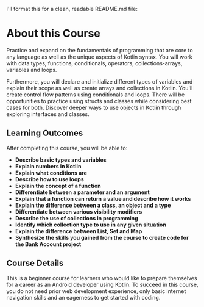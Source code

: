 I'll format this for a clean, readable README.md file:

# About this Course

Practice and expand on the fundamentals of programming that are core to any language as well as the unique aspects of Kotlin syntax. You will work with data types, functions, conditionals, operators, collections-arrays, variables and loops. 

Furthermore, you will declare and initialize different types of variables and explain their scope as well as create arrays and collections in Kotlin. You'll create control flow patterns using conditionals and loops. There will be opportunities to practice using structs and classes while considering best cases for both. Discover deeper ways to use objects in Kotlin through exploring interfaces and classes.

## Learning Outcomes

After completing this course, you will be able to:

- **Describe basic types and variables**
- **Explain numbers in Kotlin**
- **Explain what conditions are**
- **Describe how to use loops**
- **Explain the concept of a function**
- **Differentiate between a parameter and an argument**
- **Explain that a function can return a value and describe how it works**
- **Explain the difference between a class, an object and a type**
- **Differentiate between various visibility modifiers**
- **Describe the use of collections in programming**
- **Identify which collection type to use in any given situation**
- **Explain the difference between List, Set and Map**
- **Synthesize the skills you gained from the course to create code for the Bank Account project**

## Course Details

This is a beginner course for learners who would like to prepare themselves for a career as an Android developer using Kotlin. To succeed in this course, you do not need prior web development experience, only basic internet navigation skills and an eagerness to get started with coding.
